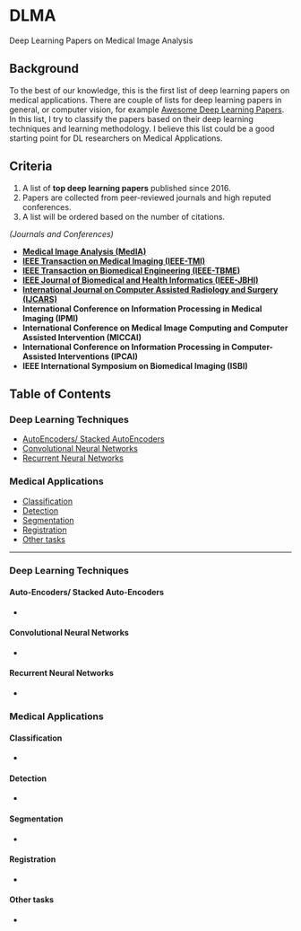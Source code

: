 # DLMA
Deep Learning Papers on Medical Image Analysis

## Background
To the best of our knowledge, this is the first list of deep learning papers on medical applications. There are couple of lists for deep learning papers in general, or computer vision, for example [Awesome Deep Learning Papers](https://github.com/terryum/awesome-deep-learning-papers.git). In this list, I try to classify the papers based on their deep learning techniques and learning methodology. I believe this list could be a good starting point for DL researchers on Medical Applications. 

## Criteria

1. A list of **top deep learning papers** published since 2016.
2. Papers are collected from peer-reviewed journals and high reputed conferences. 
3. A list will be ordered based on the number of citations.

*(Journals and Conferences)*
- **[Medical Image Analysis (MedIA)](https://www.journals.elsevier.com/medical-image-analysis/)**
- **[IEEE Transaction on Medical Imaging (IEEE-TMI)](https://ieee-tmi.org/)**
- **[IEEE Transaction on Biomedical Engineering (IEEE-TBME)](http://tbme.embs.org/)**
- **[IEEE Journal of Biomedical and Health Informatics (IEEE-JBHI)](http://jbhi.embs.org/)**
- **[International Journal on Computer Assisted Radiology and Surgery (IJCARS)](http://www.springer.com/medicine/radiology/journal/11548)**
- **International Conference on Information Processing in Medical Imaging (IPMI)**
- **International Conference on Medical Image Computing and Computer Assisted Intervention (MICCAI)**
- **International Conference on Information Processing in Computer-Assisted Interventions (IPCAI)**
- **IEEE International Symposium on Biomedical Imaging (ISBI)**


## Table of Contents
### Deep Learning Techniques 
* [AutoEncoders/ Stacked AutoEncoders](#autoencoders--stacked-autoencoders)
* [Convolutional Neural Networks](#convolutional-neural-networks)
* [Recurrent Neural Networks](#recurrent-neural-networks)

### Medical Applications 
* [Classification](#classification)
* [Detection](#detection)
* [Segmentation](#segmentation)
* [Registration](#registration)
* [Other tasks](#other-tasks)


* * * 
### Deep Learning Techniques 
#### Auto-Encoders/ Stacked Auto-Encoders
- 

#### Convolutional Neural Networks
- 

#### Recurrent Neural Networks
- 

### Medical Applications 
#### Classification
- 

#### Detection
-

#### Segmentation
-

#### Registration
-

#### Other tasks
- 
